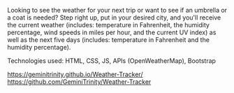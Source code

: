 Looking to see the weather for your next trip or want to see if an umbrella or a coat is needed? Step right up, put in your desired city, and you'll receive the current weather (includes: temperature in Fahrenheit, the humidity percentage, wind speeds in miles per hour, and the current UV index) as well as the next five days (includes: temperature in Fahrenheit and the humidity percentage).

Technologies used: HTML, CSS, JS, APIs (OpenWeatherMap), Bootstrap

https://geminitrinity.github.io/Weather-Tracker/
https://github.com/GeminiTrinity/Weather-Tracker

 
